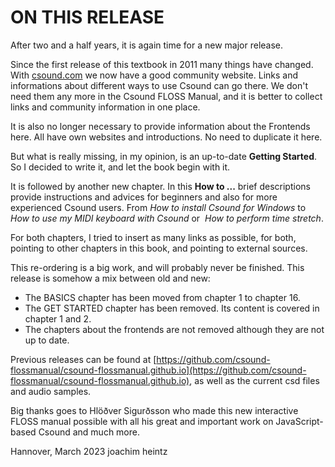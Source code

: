 # ON THIS RELEASE

After two and a half years, it is again time for a new major release.

Since the first release of this textbook in 2011 many things have changed.
With [csound.com](https://csound.com) we now have a good community website.
Links and informations about different ways to use Csound can go there.
We don't need them any more in the Csound FLOSS Manual, and it is better
to collect links and community information in one place.

It is also no longer necessary to provide information about the Frontends here.
All have own websites and introductions. No need to duplicate it here.

But what is really missing, in my opinion, is an up-to-date **Getting Started**.
So I decided to write it, and let the book begin with it.

It is followed by another new chapter. In this **How to ...** brief
descriptions provide instructions and advices for beginners and also
for more experienced Csound users.
From _How to install Csound for Windows_ to _How to use my MIDI keyboard with Csound_ or
&nbsp;_How to perform time stretch_.

For both chapters, I tried to insert as many links as possible, for both,
pointing to other chapters in this book, and pointing to external sources.

This re-ordering is a big work, and will probably never be finished.
This release is somehow a mix between old and new:

- The BASICS chapter has been moved from chapter 1 to chapter 16.
- The GET STARTED chapter has been removed. Its content is covered in chapter 1 and 2.
- The chapters about the frontends are not removed although they are not up to date.

Previous releases can be found at [https://github.com/csound-flossmanual/csound-flossmanual.github.io](https://github.com/csound-flossmanual/csound-flossmanual.github.io), as well as the current csd files and audio samples.

Big thanks goes to Hlöðver Sigurðsson who made this new interactive FLOSS manual
possible with all his great and important work on JavaScript-based Csound and much more.

Hannover, March 2023
joachim heintz

